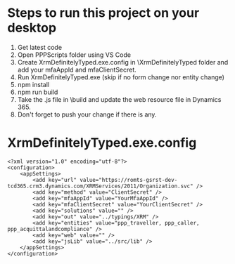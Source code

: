 # Steps to run this project on your desktop

1. Get latest code
2. Open PPPScripts folder using VS Code
3. Create XrmDefinitelyTyped.exe.config in \XrmDefinitelyTyped folder and add your mfaAppId and mfaClientSecret.
4. Run XrmDefinitelyTyped.exe (skip if no form change nor entity change)
5. npm install
6. npm run build
7. Take the .js file in \build and update the web resource file in Dynamics 365.
8. Don't forget to push your change if there is any.

# XrmDefinitelyTyped.exe.config

```
<?xml version="1.0" encoding="utf-8"?>
<configuration>
	<appSettings>
		<add key="url" value="https://romts-gsrst-dev-tcd365.crm3.dynamics.com/XRMServices/2011/Organization.svc" />
		<add key="method" value="ClientSecret" />
		<add key="mfaAppId" value="YourMfaAppId" />
		<add key="mfaClientSecret" value="YourClientSecret" />
		<add key="solutions" value="" />
		<add key="out" value="../typings/XRM" />
		<add key="entities" value="ppp_traveller, ppp_caller, ppp_acquittalandcompliance" />
		<add key="web" value="" />
		<add key="jsLib" value="../src/lib" />
	</appSettings>
</configuration>
```
